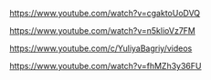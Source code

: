 https://www.youtube.com/watch?v=cgaktoUoDVQ

https://www.youtube.com/watch?v=n5klioVz7FM

https://www.youtube.com/c/YuliyaBagriy/videos

https://www.youtube.com/watch?v=fhMZh3y36FU

